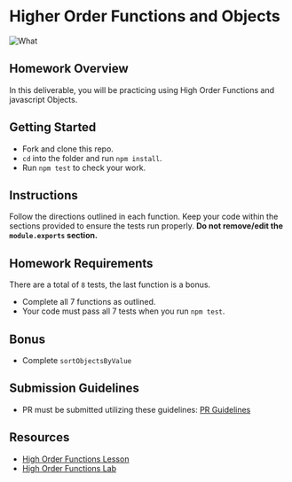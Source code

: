 # Higher Order Functions and Objects

![What](https://external-content.duckduckgo.com/iu/?u=https%3A%2F%2Fmedia.giphy.com%2Fmedia%2FxYHscQ1Np55i8%2Fgiphy.gif&f=1&nofb=1)

## Homework Overview

In this deliverable, you will be practicing using High Order Functions and javascript Objects.

## Getting Started

- Fork and clone this repo.
- `cd` into the folder and run `npm install`.
- Run `npm test` to check your work.

## Instructions

Follow the directions outlined in each function. Keep your code within the sections provided to ensure the tests run properly. **Do not remove/edit the `module.exports` section.**

## Homework Requirements

There are a total of `8` tests, the last function is a bonus.

- Complete all 7 functions as outlined.
- Your code must pass all 7 tests when you run `npm test`.

## Bonus

- Complete `sortObjectsByValue`

## Submission Guidelines

- PR must be submitted utilizing these guidelines: [PR Guidelines](https://github.com/SEI-R-4-26/template_pull_request)

## Resources

- [High Order Functions Lesson](https://github.com/SEI-R-4-26/u1_lesson_HOF)
- [High Order Functions Lab](https://github.com/SEI-R-4-26/u1_lab_HOF)

